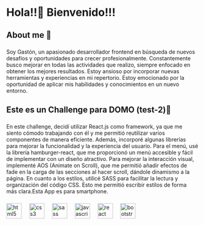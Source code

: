<h1 align="left">Hola!!👋 Bienvenido!!!</h1>

###

<h2 align="left">About me 👨</h2>

###

<p align="left">Soy Gastón, un apasionado desarrollador frontend en búsqueda de nuevos desafíos y oportunidades para crecer profesionalmente. Constantemente busco mejorar en todas las actividades que realizo, siempre enfocado en obtener los mejores resultados. Estoy ansioso por incorporar nuevas herramientas y experiencias en mi repertorio. Estoy emocionado por la oportunidad de aplicar mis habilidades y conocimientos en un nuevo entorno.</p>

###

<h2 align="left">Este es un Challenge para DOMO (test-2)💪</h2>

###

<p align="left">En este challenge, decidí utilizar React.js como framework, ya que me siento cómodo trabajando con él y me permitió reutilizar varios componentes de manera eficiente. Además, incorporé algunas librerías para mejorar la funcionalidad y la experiencia del usuario. Para el menú, usé la librería hamburger-react, que me proporcionó un menú accesible y fácil de implementar con un diseño atractivo. Para mejorar la interacción visual, implementé AOS (Animate on Scroll), que me permitió añadir efectos de fade en la carga de las secciones al hacer scroll, dándole dinamismo a la página. En cuanto a los estilos, utilicé SASS para facilitar la lectura y organización del código CSS. Esto me permitió escribir estilos de forma más clara.Esta App es para smartphone.</p>

###

<div align="left">
  <img src="https://cdn.jsdelivr.net/gh/devicons/devicon/icons/html5/html5-original.svg" height="40" alt="html5 logo"  />
  <img width="12" />
  <img src="https://cdn.jsdelivr.net/gh/devicons/devicon/icons/css3/css3-original.svg" height="40" alt="css3 logo"  />
  <img width="12" />
  <img src="https://cdn.jsdelivr.net/gh/devicons/devicon/icons/sass/sass-original.svg" height="40" alt="sass logo"  />
  <img width="12" />
  <img src="https://cdn.jsdelivr.net/gh/devicons/devicon/icons/javascript/javascript-original.svg" height="40" alt="javascript logo"  />
  <img width="12" />
  <img src="https://cdn.jsdelivr.net/gh/devicons/devicon/icons/react/react-original.svg" height="40" alt="react logo"  />
  <img width="12" />
  <img src="https://cdn.jsdelivr.net/gh/devicons/devicon/icons/bootstrap/bootstrap-original.svg" height="40" alt="bootstrap logo"  />
</div>

###